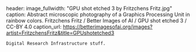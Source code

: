 header:
    image_fullwidth: "GPU shot etched 3 by Fritzchens Fritz.jpg"
    caption: Abstract microscopic photography of a Graphics Processing Unit in rainbow colors. Fritzchens Fritz / Better Images of AI / GPU shot etched 3 / CC-BY 4.0
    caption_url: https://betterimagesofai.org/images?artist=FritzchensFritz&title=GPUshotetched3
    
    
    Digital Research Infrastructure stuff. 

